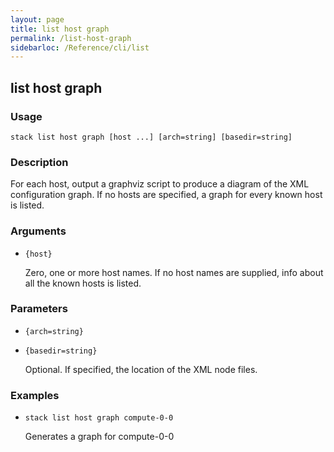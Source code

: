 ```yaml
---
layout: page
title: list host graph
permalink: /list-host-graph
sidebarloc: /Reference/cli/list
---
```


## list host graph

### Usage

`stack list host graph [host ...] [arch=string] [basedir=string]`

### Description

For each host, output a graphviz script to produce a diagram of the
	XML configuration graph. If no hosts are specified, a graph for every
	known host is listed.

### Arguments

* `{host}`

   Zero, one or more host names. If no host names are supplied, info about
	all the known hosts is listed.


### Parameters
* `{arch=string}`
* `{basedir=string}`

   Optional. If specified, the location of the XML node files.

### Examples

* `stack list host graph compute-0-0`

   Generates a graph for compute-0-0




